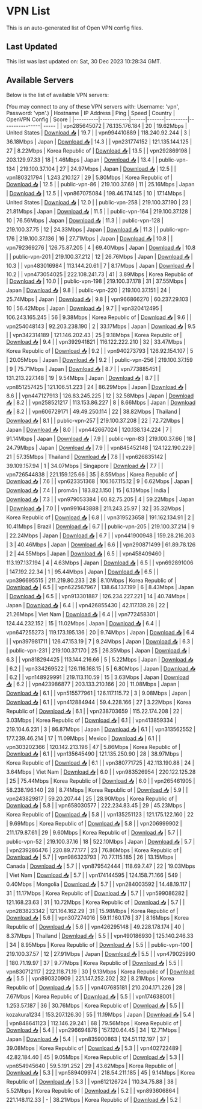 # VPN List

This is an auto-generated list of Open VPN config files.

## Last Updated

This list was last updated on: Sat, 30 Dec 2023 10:28:34 GMT.

## Available Servers

Below is the list of available VPN servers:

(You may connect to any of these VPN servers with: Username: 'vpn', Password: 'vpn'.)
| Hostname | IP Address | Ping | Speed | Country | OpenVPN Config | Score |
|----------|------------|------|-------|---------|----------------| ----- |
| vpn285645072 | 76.135.176.184 | 20 | 19.62Mbps | United States | [Download 📥](./configs/server_0_US.ovpn) | 19.7 |
| vpn994410889 | 118.240.92.244 | 3 | 36.18Mbps | Japan | [Download 📥](./configs/server_1_JP.ovpn) | 14.3 |
| vpn231774152 | 121.135.144.125 | 27 | 8.22Mbps | Korea Republic of | [Download 📥](./configs/server_2_KR.ovpn) | 13.5 |
| vpn292869198 | 203.129.97.33 | 18 | 1.46Mbps | Japan | [Download 📥](./configs/server_3_JP.ovpn) | 13.4 |
| public-vpn-134 | 219.100.37.104 | 27 | 24.97Mbps | Japan | [Download 📥](./configs/server_4_JP.ovpn) | 12.5 |
| vpn180321794 | 1.243.210.127 | 29 | 5.80Mbps | Korea Republic of | [Download 📥](./configs/server_5_KR.ovpn) | 12.5 |
| public-vpn-86 | 219.100.37.69 | 11 | 25.16Mbps | Japan | [Download 📥](./configs/server_6_JP.ovpn) | 12.5 |
| vpn867075084 | 198.46.174.145 | 10 | 17.14Mbps | United States | [Download 📥](./configs/server_7_US.ovpn) | 12.0 |
| public-vpn-258 | 219.100.37.190 | 23 | 21.81Mbps | Japan | [Download 📥](./configs/server_8_JP.ovpn) | 11.5 |
| public-vpn-164 | 219.100.37.128 | 10 | 76.56Mbps | Japan | [Download 📥](./configs/server_9_JP.ovpn) | 11.3 |
| public-vpn-128 | 219.100.37.75 | 12 | 24.33Mbps | Japan | [Download 📥](./configs/server_10_JP.ovpn) | 11.3 |
| public-vpn-176 | 219.100.37.136 | 16 | 27.71Mbps | Japan | [Download 📥](./configs/server_11_JP.ovpn) | 10.8 |
| vpn792369276 | 126.75.87.205 | 4 | 69.40Mbps | Japan | [Download 📥](./configs/server_12_JP.ovpn) | 10.8 |
| public-vpn-201 | 219.100.37.212 | 12 | 26.76Mbps | Japan | [Download 📥](./configs/server_13_JP.ovpn) | 10.3 |
| vpn483016984 | 113.144.20.61 | 7 | 8.17Mbps | Japan | [Download 📥](./configs/server_14_JP.ovpn) | 10.2 |
| vpn473054025 | 222.108.241.73 | 41 | 3.89Mbps | Korea Republic of | [Download 📥](./configs/server_15_KR.ovpn) | 10.0 |
| public-vpn-198 | 219.100.37.178 | 31 | 37.55Mbps | Japan | [Download 📥](./configs/server_16_JP.ovpn) | 9.8 |
| public-vpn-220 | 219.100.37.151 | 24 | 25.74Mbps | Japan | [Download 📥](./configs/server_17_JP.ovpn) | 9.8 |
| vpn966866270 | 60.237.29.103 | 10 | 56.42Mbps | Japan | [Download 📥](./configs/server_18_JP.ovpn) | 9.7 |
| vpn320412495 | 106.243.165.245 | 56 | 9.38Mbps | Korea Republic of | [Download 📥](./configs/server_19_KR.ovpn) | 9.6 |
| vpn254048143 | 92.203.238.190 | 2 | 33.17Mbps | Japan | [Download 📥](./configs/server_20_JP.ovpn) | 9.5 |
| vpn342314189 | 121.146.202.43 | 25 | 9.18Mbps | Korea Republic of | [Download 📥](./configs/server_21_KR.ovpn) | 9.4 |
| vpn392941821 | 116.122.222.210 | 32 | 33.47Mbps | Korea Republic of | [Download 📥](./configs/server_22_KR.ovpn) | 9.2 |
| vpn940273793 | 126.92.154.107 | 5 | 20.05Mbps | Japan | [Download 📥](./configs/server_23_JP.ovpn) | 9.2 |
| public-vpn-256 | 219.100.37.159 | 9 | 75.71Mbps | Japan | [Download 📥](./configs/server_24_JP.ovpn) | 8.7 |
| vpn773885451 | 131.213.227.148 | 19 | 9.54Mbps | Japan | [Download 📥](./configs/server_25_JP.ovpn) | 8.7 |
| vpn851257425 | 121.106.51.223 | 24 | 86.29Mbps | Japan | [Download 📥](./configs/server_26_JP.ovpn) | 8.6 |
| vpn447127913 | 126.83.245.225 | 12 | 32.58Mbps | Japan | [Download 📥](./configs/server_27_JP.ovpn) | 8.2 |
| vpn258521217 | 113.153.86.227 | 8 | 8.66Mbps | Japan | [Download 📥](./configs/server_28_JP.ovpn) | 8.2 |
| vpn606729171 | 49.49.250.114 | 22 | 38.82Mbps | Thailand | [Download 📥](./configs/server_29_TH.ovpn) | 8.1 |
| public-vpn-257 | 219.100.37.208 | 22 | 72.72Mbps | Japan | [Download 📥](./configs/server_30_JP.ovpn) | 8.0 |
| vpn442667024 | 120.138.134.224 | 7 | 91.14Mbps | Japan | [Download 📥](./configs/server_31_JP.ovpn) | 7.9 |
| public-vpn-83 | 219.100.37.66 | 18 | 24.79Mbps | Japan | [Download 📥](./configs/server_32_JP.ovpn) | 7.9 |
| vpn845452148 | 124.122.190.229 | 21 | 57.35Mbps | Thailand | [Download 📥](./configs/server_33_TH.ovpn) | 7.8 |
| vpn626835142 | 39.109.157.94 | 1 | 34.07Mbps | Singapore | [Download 📥](./configs/server_34_SG.ovpn) | 7.7 |
| vpn726544838 | 221.159.125.66 | 35 | 8.55Mbps | Korea Republic of | [Download 📥](./configs/server_35_KR.ovpn) | 7.6 |
| vpn623351368 | 106.167.115.12 | 9 | 6.62Mbps | Japan | [Download 📥](./configs/server_36_JP.ovpn) | 7.4 |
| prom4n | 183.82.1.150 | 15 | 6.13Mbps | India | [Download 📥](./configs/server_37_IN.ovpn) | 7.3 |
| vpn979053384 | 60.82.75.205 | 4 | 59.22Mbps | Japan | [Download 📥](./configs/server_38_JP.ovpn) | 7.0 |
| vpn991643888 | 211.243.25.97 | 32 | 35.32Mbps | Korea Republic of | [Download 📥](./configs/server_39_KR.ovpn) | 6.8 |
| vpn319523658 | 191.162.134.91 | 2 | 10.41Mbps | Brazil | [Download 📥](./configs/server_40_BR.ovpn) | 6.7 |
| public-vpn-205 | 219.100.37.214 | 9 | 22.24Mbps | Japan | [Download 📥](./configs/server_41_JP.ovpn) | 6.7 |
| vpn441900948 | 159.28.216.203 | 3 | 40.46Mbps | Japan | [Download 📥](./configs/server_42_JP.ovpn) | 6.6 |
| vpn290871499 | 61.89.78.126 | 2 | 44.55Mbps | Japan | [Download 📥](./configs/server_43_JP.ovpn) | 6.5 |
| vpn458409460 | 113.197.137.194 | 4 | 4.63Mbps | Japan | [Download 📥](./configs/server_44_JP.ovpn) | 6.5 |
| vpn692891006 | 147.192.22.34 | 1 | 95.44Mbps | Japan | [Download 📥](./configs/server_45_JP.ovpn) | 6.5 |
| vpn396695515 | 211.219.80.233 | 28 | 8.10Mbps | Korea Republic of | [Download 📥](./configs/server_46_KR.ovpn) | 6.5 |
| vpn622567967 | 138.64.137.199 | 6 | 8.43Mbps | Japan | [Download 📥](./configs/server_47_JP.ovpn) | 6.5 |
| vpn913301887 | 126.234.227.221 | 14 | 40.74Mbps | Japan | [Download 📥](./configs/server_48_JP.ovpn) | 6.4 |
| vpn426855430 | 42.117.139.28 | 22 | 21.26Mbps | Viet Nam | [Download 📥](./configs/server_49_VN.ovpn) | 6.4 |
| vpn772458301 | 124.44.232.152 | 15 | 11.02Mbps | Japan | [Download 📥](./configs/server_50_JP.ovpn) | 6.4 |
| vpn647255273 | 119.173.195.136 | 20 | 9.74Mbps | Japan | [Download 📥](./configs/server_51_JP.ovpn) | 6.4 |
| vpn397981711 | 126.47.153.19 | 7 | 9.24Mbps | Japan | [Download 📥](./configs/server_52_JP.ovpn) | 6.3 |
| public-vpn-231 | 219.100.37.170 | 25 | 26.35Mbps | Japan | [Download 📥](./configs/server_53_JP.ovpn) | 6.3 |
| vpn818294425 | 113.144.216.66 | 5 | 5.22Mbps | Japan | [Download 📥](./configs/server_54_JP.ovpn) | 6.2 |
| vpn334269522 | 126.116.168.15 | 5 | 6.80Mbps | Japan | [Download 📥](./configs/server_55_JP.ovpn) | 6.2 |
| vpn148929991 | 219.113.110.59 | 15 | 3.63Mbps | Japan | [Download 📥](./configs/server_56_JP.ovpn) | 6.2 |
| vpn423986877 | 203.133.210.166 | 20 | 11.08Mbps | Japan | [Download 📥](./configs/server_57_JP.ovpn) | 6.1 |
| vpn515577961 | 126.117.115.72 | 3 | 9.08Mbps | Japan | [Download 📥](./configs/server_58_JP.ovpn) | 6.1 |
| vpn412884944 | 59.4.228.166 | 27 | 3.22Mbps | Korea Republic of | [Download 📥](./configs/server_59_KR.ovpn) | 6.1 |
| vpn238703659 | 115.22.174.208 | 22 | 3.03Mbps | Korea Republic of | [Download 📥](./configs/server_60_KR.ovpn) | 6.1 |
| vpn413859334 | 219.104.6.231 | 3 | 86.87Mbps | Japan | [Download 📥](./configs/server_61_JP.ovpn) | 6.1 |
| vpn313562552 | 177.239.46.214 | 17 | 11.09Mbps | Mexico | [Download 📥](./configs/server_62_MX.ovpn) | 6.1 |
| vpn303202366 | 120.142.213.196 | 47 | 5.86Mbps | Korea Republic of | [Download 📥](./configs/server_63_KR.ovpn) | 6.1 |
| vpn135645490 | 121.135.250.90 | 28 | 38.97Mbps | Korea Republic of | [Download 📥](./configs/server_64_KR.ovpn) | 6.1 |
| vpn380771725 | 42.113.190.88 | 24 | 3.64Mbps | Viet Nam | [Download 📥](./configs/server_65_VN.ovpn) | 6.0 |
| vpn983526954 | 220.122.125.28 | 25 | 75.44Mbps | Korea Republic of | [Download 📥](./configs/server_66_KR.ovpn) | 6.0 |
| vpn265461905 | 58.238.196.140 | 28 | 8.74Mbps | Korea Republic of | [Download 📥](./configs/server_67_KR.ovpn) | 5.9 |
| vpn243829817 | 59.20.207.44 | 25 | 28.90Mbps | Korea Republic of | [Download 📥](./configs/server_68_KR.ovpn) | 5.8 |
| vpn658030577 | 222.234.83.45 | 29 | 45.23Mbps | Korea Republic of | [Download 📥](./configs/server_69_KR.ovpn) | 5.8 |
| vpn135251123 | 121.175.122.160 | 22 | 9.69Mbps | Korea Republic of | [Download 📥](./configs/server_70_KR.ovpn) | 5.8 |
| vpn206999902 | 211.179.87.61 | 29 | 9.60Mbps | Korea Republic of | [Download 📥](./configs/server_71_KR.ovpn) | 5.7 |
| public-vpn-52 | 219.100.37.16 | 18 | 522.10Mbps | Japan | [Download 📥](./configs/server_72_JP.ovpn) | 5.7 |
| vpn239286476 | 220.89.77.177 | 23 | 76.86Mbps | Korea Republic of | [Download 📥](./configs/server_73_KR.ovpn) | 5.7 |
| vpn986323793 | 70.77.115.185 | 26 | 13.15Mbps | Canada | [Download 📥](./configs/server_74_CA.ovpn) | 5.7 |
| vpn879542444 | 118.69.7.47 | 22 | 19.03Mbps | Viet Nam | [Download 📥](./configs/server_75_VN.ovpn) | 5.7 |
| vpn174144595 | 124.158.71.166 | 549 | 0.40Mbps | Mongolia | [Download 📥](./configs/server_76_MN.ovpn) | 5.7 |
| vpn284003592 | 14.48.19.117 | 31 | 11.17Mbps | Korea Republic of | [Download 📥](./configs/server_77_KR.ovpn) | 5.7 |
| vpn599086282 | 121.168.23.63 | 31 | 10.72Mbps | Korea Republic of | [Download 📥](./configs/server_78_KR.ovpn) | 5.7 |
| vpn283823342 | 121.164.162.29 | 31 | 15.98Mbps | Korea Republic of | [Download 📥](./configs/server_79_KR.ovpn) | 5.6 |
| vpn307274016 | 59.11.160.176 | 37 | 8.16Mbps | Korea Republic of | [Download 📥](./configs/server_80_KR.ovpn) | 5.6 |
| vpn426295148 | 49.228.178.174 | 40 | 8.37Mbps | Thailand | [Download 📥](./configs/server_81_TH.ovpn) | 5.5 |
| vpn490186930 | 125.140.246.33 | 34 | 8.95Mbps | Korea Republic of | [Download 📥](./configs/server_82_KR.ovpn) | 5.5 |
| public-vpn-100 | 219.100.37.57 | 12 | 27.91Mbps | Japan | [Download 📥](./configs/server_83_JP.ovpn) | 5.5 |
| vpn479025990 | 180.71.19.97 | 37 | 9.77Mbps | Korea Republic of | [Download 📥](./configs/server_84_KR.ovpn) | 5.5 |
| vpn830712117 | 222.118.71.19 | 30 | 9.13Mbps | Korea Republic of | [Download 📥](./configs/server_85_KR.ovpn) | 5.5 |
| vpn890320909 | 221.147.252.202 | 32 | 8.21Mbps | Korea Republic of | [Download 📥](./configs/server_86_KR.ovpn) | 5.5 |
| vpn407685181 | 210.204.171.226 | 28 | 7.67Mbps | Korea Republic of | [Download 📥](./configs/server_87_KR.ovpn) | 5.5 |
| vpn174638001 | 1.253.57.187 | 36 | 30.76Mbps | Korea Republic of | [Download 📥](./configs/server_88_KR.ovpn) | 5.5 |
| kozakura1234 | 153.207.126.30 | 55 | 11.19Mbps | Japan | [Download 📥](./configs/server_89_JP.ovpn) | 5.4 |
| vpn848641123 | 112.146.29.241 | 68 | 79.56Mbps | Korea Republic of | [Download 📥](./configs/server_90_KR.ovpn) | 5.4 |
| vpn296694876 | 157.120.64.45 | 34 | 12.71Mbps | Japan | [Download 📥](./configs/server_91_JP.ovpn) | 5.4 |
| vpn835900863 | 124.51.112.197 | 37 | 39.08Mbps | Korea Republic of | [Download 📥](./configs/server_92_KR.ovpn) | 5.3 |
| vpn402722489 | 42.82.184.40 | 45 | 9.05Mbps | Korea Republic of | [Download 📥](./configs/server_93_KR.ovpn) | 5.3 |
| vpn654945640 | 59.5.191.252 | 29 | 43.62Mbps | Korea Republic of | [Download 📥](./configs/server_94_KR.ovpn) | 5.3 |
| vpn589409974 | 218.54.211.185 | 45 | 9.14Mbps | Korea Republic of | [Download 📥](./configs/server_95_KR.ovpn) | 5.3 |
| vpn612126724 | 110.34.75.88 | 38 | 5.52Mbps | Korea Republic of | [Download 📥](./configs/server_96_KR.ovpn) | 5.2 |
| vpn893606864 | 221.148.112.33 | - | 38.21Mbps | Korea Republic of | [Download 📥](./configs/server_97_KR.ovpn) | 5.2 |
